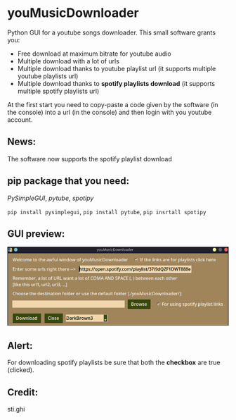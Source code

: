# youMusicDownloader
Python GUI for a youtube songs downloader. This small software grants you:
- Free download at maximum bitrate for youtube audio
- Multiple download with a lot of urls
- Multiple download thanks to youtube playlist url (it supports multiple youtube playlists url)
- Multiple download thanks to **spotify playlists download** (it supports multiple spotify playlists url)

At the first start you need to copy-paste a code given by the software (in the console) into a url (in the console) and then login with you youtube account.

## News:
The software now supports the spotify playlist download

## pip package that you need:
*PySimpleGUI*, *pytube*, *spotipy* 

`pip install pysimplegui`, `pip install pytube`, `pip insrtall spotipy`

## GUI preview:
![GUI preview](./media/windowView.png)

## Alert:
For downloading spotify playlists be sure that both the **checkbox** are true (clicked).

## Credit:
sti.ghi
